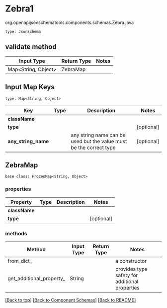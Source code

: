 # Zebra1
org.openapijsonschematools.components.schemas.Zebra.java
```
type: JsonSchema
```

## validate method
| Input Type | Return Type | Notes |
| ---------- | ----------- | ----- |
| Map<String, Object> | ZebraMap | |

## Input Map Keys
```
type: Map<String, Object>
```
Key | Type |  Description | Notes
------------ | ------------- | ------------- | -------------
**className** |  |  |
**type** |  |  | [optional]
**any_string_name** |  | any string name can be used but the value must be the correct type | [optional]

## ZebraMap
```
base class: FrozenMap<String, Object>
```

### properties
Property | Type | Description | Notes
-------- | ---- | ----------- | -----
**className** |  |  |
**type** |  |  | [optional]

### methods
Method | Input Type | Return Type | Notes
------ | ---------- | ----------- | ------
from_dict_ |  |  | a constructor
get_additional_property_ | String |  | provides type safety for additional properties

[[Back to top]](#top) [[Back to Component Schemas]](../../../README.md#Component-Schemas) [[Back to README]](../../../README.md)
